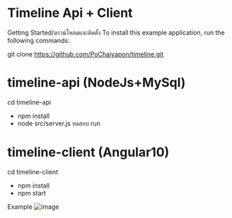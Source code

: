 # Timeline Api + Client

Getting Started/ดาวน์โหลดและติดตั้ง
To install this example application, run the following commands:

git clone https://github.com/PoChaiyapon/timeline.git

# timeline-api (NodeJs+MySql)
cd timeline-api
- npm install
- node src/server.js ทดสอบ run

# timeline-client (Angular10)
cd timeline-client
- npm install
- npm start

Example
![image](https://user-images.githubusercontent.com/36843170/132190879-9ed87751-7c0a-473c-80d3-dad065df4cd8.png)
